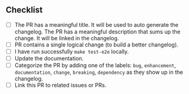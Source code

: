 


## Checklist

- [ ] The PR has a meaningful title. It will be used to auto generate the
      changelog.
      The PR has a meaningful description that sums up the change. It will be
      linked in the changelog.
- [ ] PR contains a single logical change (to build a better changelog).
- [ ] I have run successfully `make test-e2e` locally.
- [ ] Update the documentation.
- [ ] Categorize the PR by adding one of the labels:
      `bug`, `enhancement`, `documentation`, `change`, `breaking`, `dependency`
      as they show up in the changelog.
- [ ] Link this PR to related issues or PRs.

<!--
Thank you for your pull request. Please provide a description above and
review the checklist.

Contributors guide: ./CONTRIBUTING.md

Remove items that do not apply. For completed items, change [ ] to [x].
These things are not required to open a PR and can be done afterwards,
while the PR is open.
-->
